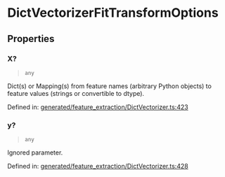 # DictVectorizerFitTransformOptions

## Properties

### X?

> `any`

Dict(s) or Mapping(s) from feature names (arbitrary Python objects) to feature values (strings or convertible to dtype).

Defined in:  [generated/feature\_extraction/DictVectorizer.ts:423](https://github.com/transitive-bullshit/scikit-learn-ts/blob/b59c1ff/packages/sklearn/src/generated/feature_extraction/DictVectorizer.ts#L423)

### y?

> `any`

Ignored parameter.

Defined in:  [generated/feature\_extraction/DictVectorizer.ts:428](https://github.com/transitive-bullshit/scikit-learn-ts/blob/b59c1ff/packages/sklearn/src/generated/feature_extraction/DictVectorizer.ts#L428)
